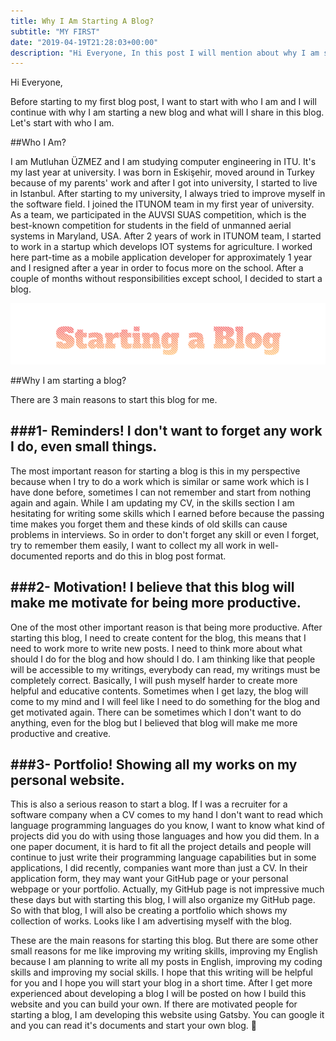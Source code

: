 ```yaml
---
title: Why I Am Starting A Blog?
subtitle: "MY FIRST"
date: "2019-04-19T21:28:03+00:00"
description: "Hi Everyone, In this post I will mention about why I am starting a blog. It will be my first blog post and I am hoping that you can find reasons for yourself to starting a blog."
---
```




Hi Everyone, 

Before starting to my first blog post, I want to start with who I am and I will continue with why I am
starting a new blog and what will I share in this blog. Let's start with who I am.

##Who I Am?

I am Mutluhan ÜZMEZ and I am studying computer engineering in ITU. It's my last year at university. I was born in Eskişehir, moved around in Turkey because of my parents' work and after I got into university, I started to live in Istanbul. After starting to my university, I always tried to improve myself in the software field. I joined the ITUNOM team in my first year of university. As a team, we participated in the AUVSI SUAS competition, which is the best-known competition for students in the field of unmanned aerial systems in Maryland, USA. After 2 years of work in ITUNOM team, I started to work in a 
startup which develops IOT systems for agriculture. I worked here part-time as a mobile application developer for approximately 1 year and I resigned after a year in order to focus more on the school. After a couple of months without responsibilities except school, I decided to start a blog.

![Starting a Blog](./postcover.png)

##Why I am starting a blog?

There are 3 main reasons to start this blog for me. 

###1- Reminders! I don't want to forget any work I do, even small things.
---
The most important reason for starting a blog is this in my perspective because when I try to do
a work which is similar or same work which is I have done before, sometimes I can not remember and
start from nothing again and again. While I am updating my CV, in the skills section I am hesitating for writing some skills which I earned before because the passing time makes you forget them and these kinds of old skills can cause problems in interviews. So in order to don't forget any skill or even I forget, try to remember them easily, I want to collect my all work in well-documented reports and do this in blog post format. 

###2- Motivation! I believe that this blog will make me motivate for being more productive.
---
One of the most other important reason is that being more productive. After starting this blog, I need to create content for the blog, this means that I need to work more to write new posts. I need to think more about what should I do for the blog and how should I do. I am thinking like that people will be accessible to my writings, everybody can read, my writings must be completely correct. Basically, I will push myself harder to create more helpful and educative contents. Sometimes when I get lazy, the blog will come to my mind and I will feel like I need to do something for the blog and get motivated again. There can be sometimes which I don't want to do anything, even for the blog but I believed that blog will make me more productive and creative.

###3- Portfolio! Showing all my works on my personal website.
---
This is also a serious reason to start a blog. If I was a recruiter for a software company when a CV comes to my hand I don't want to read which language programming languages do you know, I want to know what kind of projects did you do with using those languages and how you did them. In a one paper document, it is hard to fit all the project details and people will continue to just write their programming language capabilities but in some applications, I did recently, companies want more than just a CV. In their application form, they may want your GitHub page or your personal webpage or your portfolio. Actually, my GitHub page is not impressive much these days but with starting this blog, I will also organize my GitHub page. So with that blog, I will also be creating a portfolio which shows my collection of works. Looks like I am advertising myself with the blog.


These are the main reasons for starting this blog. But there are some other small reasons for me like improving my writing skills, improving my English because I am planning to write all my posts in English, improving my coding skills and improving my social skills. I hope that this writing will be helpful for you and I hope you will start your blog in a short time. After I get more experienced about developing a blog I will be posted on how I build this website and you can build your own. If there are motivated people for starting a blog, I am developing this website using Gatsby. You can google it and you can read it's documents and start your own blog. 💪





